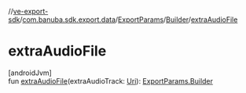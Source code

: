 //[ve-export-sdk](../../../../index.md)/[com.banuba.sdk.export.data](../../index.md)/[ExportParams](../index.md)/[Builder](index.md)/[extraAudioFile](extra-audio-file.md)

# extraAudioFile

[androidJvm]\
fun [extraAudioFile](extra-audio-file.md)(extraAudioTrack: [Uri](https://developer.android.com/reference/kotlin/android/net/Uri.html)): [ExportParams.Builder](index.md)
